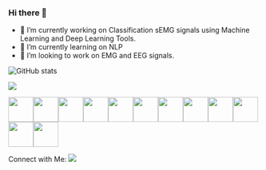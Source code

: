 ### Hi there 👋

- 🔭 I’m currently working on Classification sEMG signals using Machine Learning and Deep Learning Tools.
- 🌱 I’m currently learning on  NLP
- 👯 I’m looking to work on EMG and EEG signals.



![GitHub stats](https://github-readme-stats.vercel.app/api?username=vvidyasagarr&theme=highcontrast&show_icons=true)



<img src="https://github-readme-stats.vercel.app/api/top-langs?username=vvidyasagarr&layout=compact&theme=highcontrast"/>


<img height=50 src="https://cdn.jsdelivr.net/gh/devicons/devicon/icons/python/python-original.svg"/><img height=50
src="https://cdn.jsdelivr.net/gh/devicons/devicon/icons/tensorflow/tensorflow-original.svg" /><img height=50                         
src="https://cdn.jsdelivr.net/gh/devicons/devicon/icons/matlab/matlab-line.svg" /><img height=50                                     src="https://cdn.jsdelivr.net/gh/devicons/devicon/icons/jupyter/jupyter-plain.svg" /><img height=50                                 src="https://cdn.jsdelivr.net/gh/devicons/devicon/icons/swift/swift-plain.svg" /><img height=50 src="https://cdn.jsdelivr.net/gh/devicons/devicon/icons/numpy/numpy-original.svg" /><img height=50 src="https://cdn.jsdelivr.net/gh/devicons/devicon/icons/pandas/pandas-original.svg" /><img height=50 src="https://cdn.jsdelivr.net/gh/devicons/devicon/icons/git/git-plain.svg"/><img height=50 src="https://cdn.jsdelivr.net/gh/devicons/devicon/icons/github/github-original.svg"/><img height=50
src="https://cdn.jsdelivr.net/gh/devicons/devicon/icons/c/c-plain.svg" /><img height=50
src="https://cdn.jsdelivr.net/gh/devicons/devicon/icons/cplusplus/cplusplus-line.svg" /><img height=50                               src="https://cdn.jsdelivr.net/gh/devicons/devicon/icons/opencv/opencv-plain-wordmark.svg" />

Connect with Me:
[![](https://img.shields.io/badge/linkedin-%230077B5.svg?style=for-the-badge&logo=linkedin)](https://www.linkedin.com/in/vidya-sagar-reddy-venna-59a387240/)  
      
        
          
            
          
          
          
          

          

             
          
        
          

